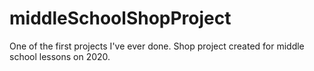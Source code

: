 # middleSchoolShopProject
One of the first projects I've ever done. Shop project created for middle school lessons on 2020.
